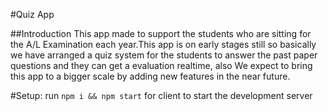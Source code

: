 #Quiz App

##Introduction 
This app made to support the students who are sitting for the A/L Examination each year.This app is on early stages still so basically we have arranged a quiz system for the students to answer the past paper questions and they can get a evaluation realtime, also We expect to bring this app to a bigger scale by adding new features in the near future.

#Setup:
run ```npm i && npm start``` for client to start the development server
